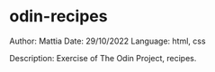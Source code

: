 # odin-recipes

Author: Mattia
Date: 29/10/2022
Language: html, css

Description:
Exercise of The Odin Project, recipes.